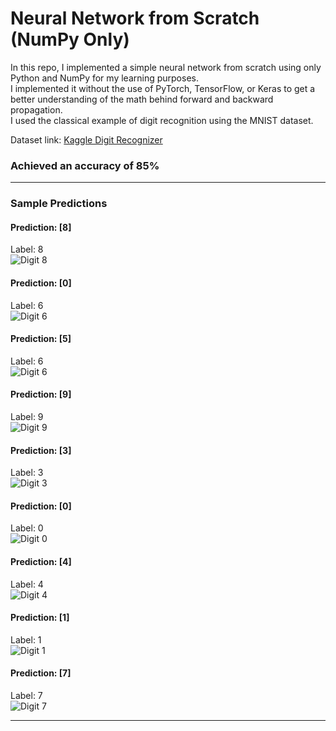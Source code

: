 # Neural Network from Scratch (NumPy Only)

In this repo, I implemented a simple neural network from scratch using only Python and NumPy for my learning purposes.  
I implemented it without the use of PyTorch, TensorFlow, or Keras to get a better understanding of the math behind forward and backward propagation.  
I used the classical example of digit recognition using the MNIST dataset.

Dataset link: [Kaggle Digit Recognizer](https://www.kaggle.com/c/digit-recognizer/data)

### **Achieved an accuracy of 85%**

---

### Sample Predictions

#### Prediction: [8]

Label: 8  
![Digit 8](images/Figure_1.png)

#### Prediction: [0]

Label: 6  
![Digit 6](images/Figure_2.png)

#### Prediction: [5]

Label: 6  
![Digit 6](images/Figure_3.png)

#### Prediction: [9]

Label: 9  
![Digit 9](images/Figure_4.png)

#### Prediction: [3]

Label: 3  
![Digit 3](images/Figure_5.png)

#### Prediction: [0]

Label: 0  
![Digit 0](images/Figure_6.png)

#### Prediction: [4]

Label: 4  
![Digit 4](images/Figure_7.png)

#### Prediction: [1]

Label: 1  
![Digit 1](images/Figure_8.png)

#### Prediction: [7]

Label: 7  
![Digit 7](images/Figure_9.png)

---
